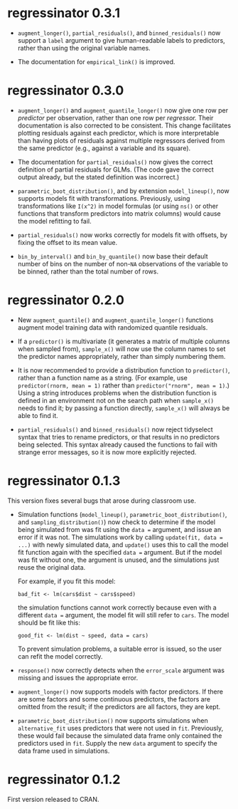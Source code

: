 # regressinator 0.3.1

- `augment_longer()`, `partial_residuals()`, and `binned_residuals()` now
  support a `label` argument to give human-readable labels to predictors, rather
  than using the original variable names.

- The documentation for `empirical_link()` is improved.

# regressinator 0.3.0

- `augment_longer()` and `augment_quantile_longer()` now give one row per
  *predictor* per observation, rather than one row per *regressor.* Their
  documentation is also corrected to be consistent. This change facilitates
  plotting residuals against each predictor, which is more interpretable than
  having plots of residuals against multiple regressors derived from the same
  predictor (e.g., against a variable and its square).

- The documentation for `partial_residuals()` now gives the correct definition
  of partial residuals for GLMs. (The code gave the correct output already, but
  the stated definition was incorrect.)

- `parametric_boot_distribution()`, and by extension `model_lineup()`, now
  supports models fit with transformations. Previously, using transformations
  like `I(x^2)` in model formulas (or using `ns()` or other functions that
  transform predictors into matrix columns) would cause the model refitting to
  fail.

- `partial_residuals()` now works correctly for models fit with offsets, by
  fixing the offset to its mean value.

- `bin_by_interval()` and `bin_by_quantile()` now base their default number of
  bins on the number of non-`NA` observations of the variable to be binned,
  rather than the total number of rows.

# regressinator 0.2.0

- New `augment_quantile()` and `augment_quantile_longer()` functions augment
  model training data with randomized quantile residuals.

- If a `predictor()` is multivariate (it generates a matrix of multiple columns
  when sampled from), `sample_x()` will now use the column names to set the
  predictor names appropriately, rather than simply numbering them.

- It is now recommended to provide a distribution function to `predictor()`,
  rather than a function name as a string. (For example, use `predictor(rnorm,
  mean = 1)` rather than `predictor("rnorm", mean = 1)`.) Using a string
  introduces problems when the distribution function is defined in an
  environment not on the search path when `sample_x()` needs to find it; by
  passing a function directly, `sample_x()` will always be able to find it.

- `partial_residuals()` and `binned_residuals()` now reject tidyselect syntax
  that tries to rename predictors, or that results in no predictors being
  selected. This syntax already caused the functions to fail with strange error
  messages, so it is now more explicitly rejected.

# regressinator 0.1.3

This version fixes several bugs that arose during classroom use.

- Simulation functions (`model_lineup()`, `parametric_boot_distribution()`, and
  `sampling_distribution()`) now check to determine if the model being simulated
  from was fit using the `data =` argument, and issue an error if it was not.
  The simulations work by calling `update(fit, data = ...)` with newly simulated
  data, and `update()` uses this to call the model fit function again with the
  specified `data =` argument. But if the model was fit without one, the
  argument is unused, and the simulations just reuse the original data.

  For example, if you fit this model:

  ```
  bad_fit <- lm(cars$dist ~ cars$speed)
  ```

  the simulation functions cannot work correctly because even with a different
  `data =` argument, the model fit will still refer to `cars`. The model should
  be fit like this:

  ```
  good_fit <- lm(dist ~ speed, data = cars)
  ```

  To prevent simulation problems, a suitable error is issued, so the user can
  refit the model correctly.

- `response()` now correctly detects when the `error_scale` argument was missing
  and issues the appropriate error.

- `augment_longer()` now supports models with factor predictors. If there are
  some factors and some continuous predictors, the factors are omitted from the
  result; if the predictors are all factors, they are kept.

- `parametric_boot_distribution()` now supports simulations when
  `alternative_fit` uses predictors that were not used in `fit`. Previously,
  these would fail because the simulated data frame only contained the
  predictors used in `fit`. Supply the new `data` argument to specify the data
  frame used in simulations.

# regressinator 0.1.2

First version released to CRAN.
